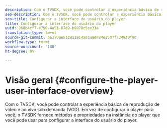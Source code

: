 ```yaml
---
description: Com o TVSDK, você pode controlar a experiência básica de reprodução de vídeo e ao vivo sob demanda (VOD). Em vez de configurar o player para você, o TVSDK fornece métodos e propriedades na instância do player que você pode usar para configurar a interface do usuário do player.
seo-description: Com o TVSDK, você pode controlar a experiência básica de reprodução de vídeo e ao vivo sob demanda (VOD). Em vez de configurar o player para você, o TVSDK fornece métodos e propriedades na instância do player que você pode usar para configurar a interface do usuário do player.
seo-title: Configurar a interface do usuário do player
title: Configurar a interface do usuário do player
uuid: 868b4cf7-e750-4a53-87d9-b8878c5ee33a
translation-type: tm+mt
source-git-commit: a63768e51c911914a6ba9d884e2587fa34939f9d
workflow-type: tm+mt
source-wordcount: '140'
ht-degree: 0%

---
```



# Visão geral {#configure-the-player-user-interface-overview}

Com o TVSDK, você pode controlar a experiência básica de reprodução de vídeo e ao vivo sob demanda (VOD). Em vez de configurar o player para você, o TVSDK fornece métodos e propriedades na instância do player que você pode usar para configurar a interface do usuário do player.